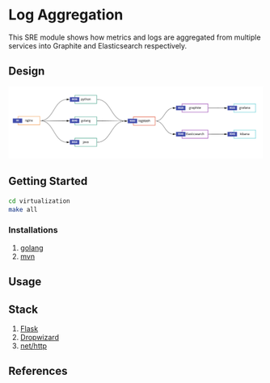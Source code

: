 # Log Aggregation

This SRE module shows how metrics and logs are aggregated from multiple services into Graphite and Elasticsearch respectively.

## Design

![Flow of logs](./docs/images/flow.png)

## Getting Started

```sh
cd virtualization
make all
```

### Installations

1. [golang](https://golang.org/doc/install)
1. [mvn](https://maven.apache.org/install.html)

## Usage

## Stack

1. [Flask](https://flask.palletsprojects.com/en/2.0.x/quickstart/#a-minimal-application)
1. [Dropwizard](https://www.dropwizard.io/en/latest/getting-started.html)
1. [net/http](https://pkg.go.dev/net/http)

## References
